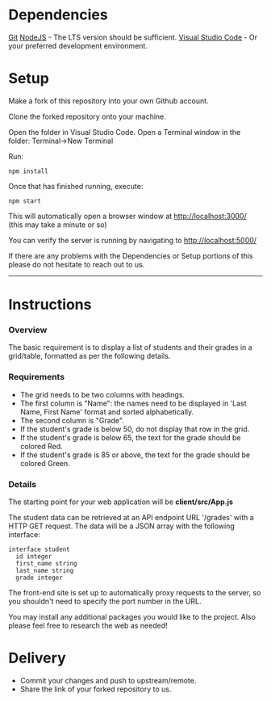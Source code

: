 # Dependencies

[Git](https://git-scm.com/)
[NodeJS](https://nodejs.org/) - The LTS version should be sufficient.
[Visual Studio Code](https://code.visualstudio.com/) - Or your preferred development environment.

# Setup

Make a fork of this repository into your own Github account.

Clone the forked repository onto your machine.

Open the folder in Visual Studio Code.
Open a Terminal window in the folder:  Terminal->New Terminal

Run:

`npm install`

Once that has finished running, execute:

`npm start`

This will automatically open a browser window at [http://localhost:3000/](http://localhost:3000/) (this may take a minute or so)

You can verify the server is running by navigating to [http://localhost:5000/](http://localhost:5000/)

If there are any problems with the Dependencies or Setup portions of this please do not hesitate to reach out to us.

---

# Instructions

### Overview

The basic requirement is to display a list of students and their grades in a grid/table, formatted as per the following details.

### Requirements

- The grid needs to be two columns with headings.
- The first column is "Name": the names need to be displayed in 'Last Name, First Name' format and sorted alphabetically.
- The second column is "Grade".
- If the student's grade is below 50, do not display that row in the grid.
- If the student's grade is below 65, the text for the grade should be colored Red.
- If the student's grade is 85 or above, the text for the grade should be colored Green.

### Details

The starting point for your web application will be **client/src/App.js**

The student data can be retrieved at an API endpoint URL '/grades' with a HTTP GET request.  The data will be a JSON array with the following interface:

```
interface student
  id integer
  first_name string
  last_name string
  grade integer
```

The front-end site is set up to automatically proxy requests to the server, so you shouldn't need to specify the port number in the URL.

You may install any additional packages you would like to the project.  Also please feel free to research the web as needed!

# Delivery

- Commit your changes and push to upstream/remote.  
- Share the link of your forked repository to us.
